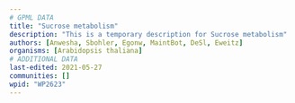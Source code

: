```yaml
---
# GPML DATA
title: "Sucrose metabolism"
description: "This is a temporary description for Sucrose metabolism"
authors: [Anwesha, Sbohler, Egonw, MaintBot, DeSl, Eweitz]
organisms: [Arabidopsis thaliana]
# ADDITIONAL DATA
last-edited: 2021-05-27
communities: []
wpid: "WP2623"
---
```


